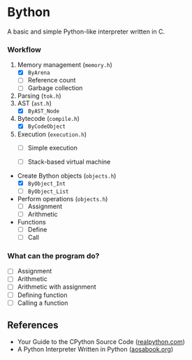 # Bython

A basic and simple Python-like interpreter written in C.

### Workflow

1. Memory management (`memory.h`)
    - [x] `ByArena`
    - [ ] Reference count
    - [ ] Garbage collection
2. Parsing (`tok.h`)
3. AST (`ast.h`)
    - [x] `ByAST_Node`
4. Bytecode (`compile.h`)
    - [x] `ByCodeObject`
5. Execution (`execution.h`)
    - [ ] Simple execution
    - [ ] Stack-based virtual machine


- Create Bython objects (`objects.h`)
    -  [x] `ByObject_Int`
    -  [ ] `ByObject_List`
- Perform operations (`objects.h`)
    - [ ] Assignment
    - [ ] Arithmetic
- Functions
    - [ ] Define
    - [ ] Call

### What can the program do?

- [ ] Assignment
- [ ] Arithmetic
- [ ] Arithmetic with assignment
- [ ] Defining function
- [ ] Calling a function

## References

* Your Guide to the CPython Source Code ([realpython.com](https://realpython.com/cpython-source-code-guide/))
* A Python Interpreter Written in Python ([aosabook.org](http://www.aosabook.org/en/500L/a-python-interpreter-written-in-python.html#fnref2))

